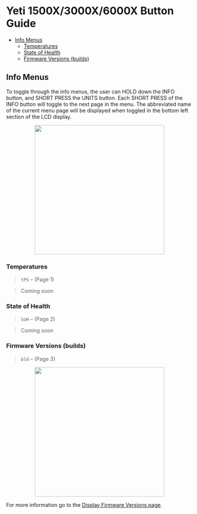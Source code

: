 # Yeti 1500X/3000X/6000X Button Guide

* [Info Menus](#Info-Menus)
  * [Temperatures](#Temperatures)
  * [State of Health](#State-of-Health)
  * [Firmware Versions (builds)](#Firmware-Versions-builds)

## Info Menus

To toggle through the info menus, the user can HOLD down the INFO button, and SHORT PRESS the UNITS button. Each SHORT PRESS of the INFO button will toggle to the next page in the menu. The abbreviated name of the current menu page will be displayed when toggled in the bottom left section of the LCD display.

<p align="center"><img src="https://user-images.githubusercontent.com/2783806/109569565-e380e580-7aa5-11eb-8a4a-ada69b1ae82c.jpg" width="350px"></p>

### Temperatures
> `tPS` – (Page 1)

> Coming soon

### State of Health
> `SoH` – (Page 2)

> Coming soon

### Firmware Versions (builds)
> `bld` – (Page 3)

<p align="center"><img src="https://user-images.githubusercontent.com/2783806/109572301-365c9c00-7aaa-11eb-81da-7e0ffbb80038.jpg" width="350px"></p>

For more information go to the [Display Firmware Versions page](./Display-Firmware-Versions).